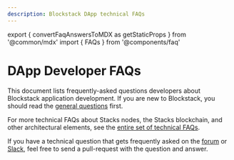 ```yaml
---
description: Blockstack DApp technical FAQs
---
```


export { convertFaqAnswersToMDX as getStaticProps } from '@common/mdx'
import { FAQs } from '@components/faq'

# DApp Developer FAQs

This document lists frequently-asked questions developers about Blockstack application development. If you are new to Blockstack, you should read the [general questions](/faqs/allFAQs) first.

For more technical FAQs about Stacks nodes, the Stacks blockchain, and other architectural elements, see the [entire set of technical FAQs](/core/faq_technical).

If you have a technical question that gets frequently asked on the
[forum](https://forum.blockstack.org) or [Slack](https://blockstack.slack.com),
feel free to send a pull-request with the question and answer.

<FAQs category="appdevs" data={props.mdx} />

<FAQs category="opensource" data={props.mdx} />
